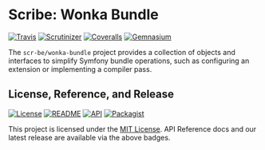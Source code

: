 # Scribe: Wonka Bundle

[![Travis](https://scr.be/wonka-bundle/travis_shield)](https://scr.be/wonka-bundle/travis)
[![Scrutinizer](https://scr.be/wonka-bundle/scrutinizer_shield)](https://scr.be/wonka-bundle/scrutinizer)
[![Coveralls](https://scr.be/wonka-bundle/coveralls_shield)](https://scr.be/wonka-bundle/coveralls)
[![Gemnasium](https://scr.be/wonka-bundle/gemnasium_shield)](https://scr.be/wonka-bundle/gemnasium)

The `scr-be/wonka-bundle` project provides a collection of objects and interfaces to simplify Symfony
bundle operations, such as configuring an extension or implementing a compiler pass.

## License, Reference, and Release

[![License](https://scr.be/wonka-bundle/license_shield)](https://scr.be/wonka-bundle/license)
[![README](https://scr.be/wonka-bundle/readme_shield)](https://scr.be/wonka-bundle/readme)
[![API](https://scr.be/wonka-bundle/api_shield)](https://scr.be/wonka-bundle/api)
[![Packagist](https://scr.be/wonka-bundle/packagist_shield)](https://scr.be/wonka-bundle/packagist)

This project is licensed under the [MIT License](https://github.com/scr-be/wonka-bundle/blob/master/LICENSE.md).
API Reference docs and our latest release are available via the above badges.
